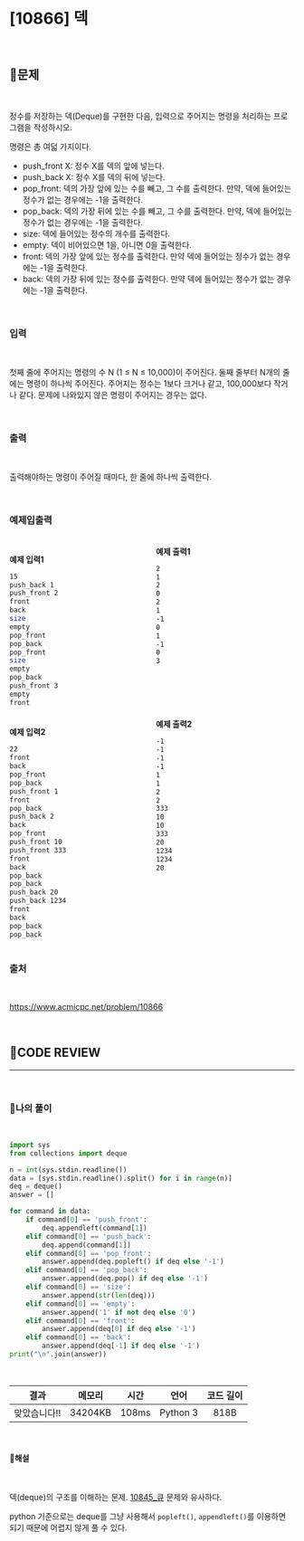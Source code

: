 # [10866] 덱

<br/>

## **📝문제**

<br/>

정수를 저장하는 덱(Deque)를 구현한 다음, 입력으로 주어지는 명령을 처리하는 프로그램을 작성하시오.

명령은 총 여덟 가지이다.

- push_front X: 정수 X를 덱의 앞에 넣는다.
- push_back X: 정수 X를 덱의 뒤에 넣는다.
- pop_front: 덱의 가장 앞에 있는 수를 빼고, 그 수를 출력한다. 만약, 덱에 들어있는 정수가 없는 경우에는 -1을 출력한다.
- pop_back: 덱의 가장 뒤에 있는 수를 빼고, 그 수를 출력한다. 만약, 덱에 들어있는 정수가 없는 경우에는 -1을 출력한다.
- size: 덱에 들어있는 정수의 개수를 출력한다.
- empty: 덱이 비어있으면 1을, 아니면 0을 출력한다.
- front: 덱의 가장 앞에 있는 정수를 출력한다. 만약 덱에 들어있는 정수가 없는 경우에는 -1을 출력한다.
- back: 덱의 가장 뒤에 있는 정수를 출력한다. 만약 덱에 들어있는 정수가 없는 경우에는 -1을 출력한다.

<br/>

### **입력**

<br/>

첫째 줄에 주어지는 명령의 수 N (1 ≤ N ≤ 10,000)이 주어진다. 둘째 줄부터 N개의 줄에는 명령이 하나씩 주어진다. 주어지는 정수는 1보다 크거나 같고, 100,000보다 작거나 같다. 문제에 나와있지 않은 명령이 주어지는 경우는 없다.

<br/>

### **출력**

<br/>

출력해야하는 명령이 주어질 때마다, 한 줄에 하나씩 출력한다.

<br/>

### **예제입출력**

<br/>

<div style="column-count:2; ">
  <div>

**예제 입력1**

```zsh
15
push_back 1
push_front 2
front
back
size
empty
pop_front
pop_back
pop_front
size
empty
pop_back
push_front 3
empty
front
```

  </div>
  <div>

**예제 출력1**

```zsh
2
1
2
0
2
1
-1
0
1
-1
0
3
```
<br/>
<br/>
<br/>

  </div>
</div>

<br/>

<div style="column-count:2; ">
  <div>

**예제 입력2**

```zsh
22
front
back
pop_front
pop_back
push_front 1
front
pop_back
push_back 2
back
pop_front
push_front 10
push_front 333
front
back
pop_back
pop_back
push_back 20
push_back 1234
front
back
pop_back
pop_back
```

  </div>
  <div>

**예제 출력2**

```zsh
-1
-1
-1
-1
1
1
2
2
333
10
10
333
20
1234
1234
20
```
<br/>
<br/>
<br/>

  </div>
</div>

<br/>

### **출처**

<br/>

https://www.acmicpc.net/problem/10866

<br/>

## **🧐CODE REVIEW**
***

<br/>

### **🧾나의 풀이**

<br/>

```python
import sys
from collections import deque

n = int(sys.stdin.readline())
data = [sys.stdin.readline().split() for i in range(n)]
deq = deque()
answer = []

for command in data:
    if command[0] == 'push_front':
        deq.appendleft(command[1])
    elif command[0] == 'push_back':
        deq.append(command[1])
    elif command[0] == 'pop_front':
        answer.append(deq.popleft() if deq else '-1')
    elif command[0] == 'pop_back':
        answer.append(deq.pop() if deq else '-1')
    elif command[0] == 'size':
        answer.append(str(len(deq)))
    elif command[0] == 'empty':
        answer.append('1' if not deq else '0')
    elif command[0] == 'front':
        answer.append(deq[0] if deq else '-1')
    elif command[0] == 'back':
        answer.append(deq[-1] if deq else '-1')
print("\n".join(answer))

```

<br/>

결과	| 메모리 |	시간 |	언어 |	코드 길이 
:----:|:-----:|:-----:|:-----:|:--------:
맞았습니다!! | 34204KB | 108ms |	Python 3 | 818B

<br/>

#### **📝해설**

<br/>

덱(deque)의 구조를 이해하는 문제.
[10845_큐](./10845_큐.md) 문제와 유사하다.

python 기준으로는 deque를 그냥 사용해서 `popleft()`, `appendleft()`를 이용하면 되기 때문에 어렵지 않게 풀 수 있다.

<br/>
